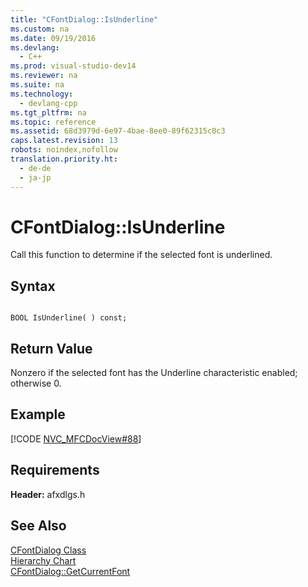 ```yaml
---
title: "CFontDialog::IsUnderline"
ms.custom: na
ms.date: 09/19/2016
ms.devlang: 
  - C++
ms.prod: visual-studio-dev14
ms.reviewer: na
ms.suite: na
ms.technology: 
  - devlang-cpp
ms.tgt_pltfrm: na
ms.topic: reference
ms.assetid: 68d3979d-6e97-4bae-8ee0-89f62315c0c3
caps.latest.revision: 13
robots: noindex,nofollow
translation.priority.ht: 
  - de-de
  - ja-jp
---
```

# CFontDialog::IsUnderline
Call this function to determine if the selected font is underlined.  
  
## Syntax  
  
```  
  
BOOL IsUnderline( ) const;  
```  
  
## Return Value  
 Nonzero if the selected font has the Underline characteristic enabled; otherwise 0.  
  
## Example  
 [!CODE [NVC_MFCDocView#88](../CodeSnippet/VS_Snippets_Cpp/NVC_MFCDocView#88)]  
  
## Requirements  
 **Header:** afxdlgs.h  
  
## See Also  
 [CFontDialog Class](../vs140/CFontDialog-Class.md)   
 [Hierarchy Chart](../vs140/Hierarchy-Chart.md)   
 [CFontDialog::GetCurrentFont](../vs140/CFontDialog--GetCurrentFont.md)